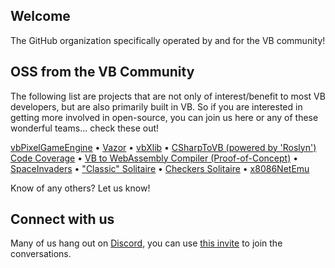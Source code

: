 ## Welcome
The GitHub organization specifically operated by and for the VB community!

## OSS from the VB Community
The following list are projects that are not only of interest/benefit to most VB developers, but are also primarily built in VB. So if you are interested in getting more involved in open-source, you can join us here or any of these wonderful teams... check these out!

[vbPixelGameEngine](https://github.com/DualBrain/vbPixelGameEngine) • [Vazor](https://github.com/VBAndCs/Vazor) • [vbXlib](https://github.com/Dualbrain/vbXlib) • [CSharpToVB (powered by 'Roslyn')](https://github.com/paul1956/CSharpToVB) [Code Coverage](https://github.com/paul1956/Code-Coverage) • [VB to WebAssembly Compiler (Proof-of-Concept)](https://github.com/biocad-cloud/data.ts/releases/tag/v0.5.136-alpha) • [SpaceInvaders](https://github.com/CoolCoderSuper/SpaceInvaders) • ["Classic" Solitaire](https://github.com/DualBrain/Solitaire) • [Checkers Solitaire](https://github.com/DualBrain/CheckersSolitaire) • [x8086NetEmu](https://github.com/morphx666/x8086NetEmu)

Know of any others? Let us know!

## Connect with us
Many of us hang out on [Discord](https://discord.gg/Y8EH5fF6WG), you can use [this invite](https://discord.gg/Y8EH5fF6WG) to join the conversations.

<!--

**Here are some ideas to get you started:**

🙋‍♀️ A short introduction - what is your organization all about?
🌈 Contribution guidelines - how can the community get involved?
👩‍💻 Useful resources - where can the community find your docs? Is there anything else the community should know?
🍿 Fun facts - what does your team eat for breakfast?
🧙 Remember, you can do mighty things with the power of [Markdown](https://docs.github.com/github/writing-on-github/getting-started-with-writing-and-formatting-on-github/basic-writing-and-formatting-syntax)
-->
